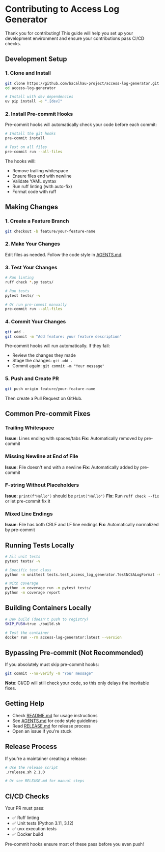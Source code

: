 # Contributing to Access Log Generator

Thank you for contributing! This guide will help you set up your development environment and ensure your contributions pass CI/CD checks.

## Development Setup

### 1. Clone and Install

```bash
git clone https://github.com/bacalhau-project/access-log-generator.git
cd access-log-generator

# Install with dev dependencies
uv pip install -e ".[dev]"
```

### 2. Install Pre-commit Hooks

Pre-commit hooks will automatically check your code before each commit:

```bash
# Install the git hooks
pre-commit install

# Test on all files
pre-commit run --all-files
```

The hooks will:
- Remove trailing whitespace
- Ensure files end with newline
- Validate YAML syntax
- Run ruff linting (with auto-fix)
- Format code with ruff

## Making Changes

### 1. Create a Feature Branch

```bash
git checkout -b feature/your-feature-name
```

### 2. Make Your Changes

Edit files as needed. Follow the code style in [AGENTS.md](../AGENTS.md).

### 3. Test Your Changes

```bash
# Run linting
ruff check *.py tests/

# Run tests
pytest tests/ -v

# Or run pre-commit manually
pre-commit run --all-files
```

### 4. Commit Your Changes

```bash
git add .
git commit -m "Add feature: your feature description"
```

Pre-commit hooks will run automatically. If they fail:
- Review the changes they made
- Stage the changes: `git add .`
- Commit again: `git commit -m "Your message"`

### 5. Push and Create PR

```bash
git push origin feature/your-feature-name
```

Then create a Pull Request on GitHub.

## Common Pre-commit Fixes

### Trailing Whitespace
**Issue**: Lines ending with spaces/tabs
**Fix**: Automatically removed by pre-commit

### Missing Newline at End of File
**Issue**: File doesn't end with a newline
**Fix**: Automatically added by pre-commit

### F-string Without Placeholders
**Issue**: `print(f"Hello")` should be `print("Hello")`
**Fix**: Run `ruff check --fix` or let pre-commit fix it

### Mixed Line Endings
**Issue**: File has both CRLF and LF line endings
**Fix**: Automatically normalized by pre-commit

## Running Tests Locally

```bash
# All unit tests
pytest tests/ -v

# Specific test class
python -m unittest tests.test_access_log_generator.TestNCSALogFormat -v

# With coverage
python -m coverage run -m pytest tests/
python -m coverage report
```

## Building Containers Locally

```bash
# Dev build (doesn't push to registry)
SKIP_PUSH=true ./build.sh

# Test the container
docker run --rm access-log-generator:latest --version
```

## Bypassing Pre-commit (Not Recommended)

If you absolutely must skip pre-commit hooks:

```bash
git commit --no-verify -m "Your message"
```

**Note**: CI/CD will still check your code, so this only delays the inevitable fixes.

## Getting Help

- Check [README.md](../README.md) for usage instructions
- See [AGENTS.md](../AGENTS.md) for code style guidelines
- Read [RELEASE.md](../RELEASE.md) for release process
- Open an issue if you're stuck

## Release Process

If you're a maintainer creating a release:

```bash
# Use the release script
./release.sh 2.1.0

# Or see RELEASE.md for manual steps
```

## CI/CD Checks

Your PR must pass:
- ✅ Ruff linting
- ✅ Unit tests (Python 3.11, 3.12)
- ✅ uvx execution tests
- ✅ Docker build

Pre-commit hooks ensure most of these pass before you even push!
